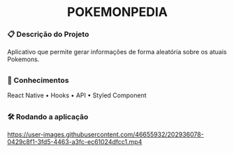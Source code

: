 <h1 align="center"> POKEMONPEDIA </h1>

### 📋 Descrição do Projeto
<p>Aplicativo que permite gerar informações de forma aleatória sobre os atuais Pokemons.</p>

##
### 🧠 Conhecimentos
<p>
 <a>React Native</a> •
 <a>Hooks</a> •
 <a>API</a> • 
 <a>Styled Component</a>
</p>

##
### 🛠️ Rodando a aplicação
 https://user-images.githubusercontent.com/46655932/202936078-0429c8f1-3fd5-4463-a3fc-ec61024dfcc1.mp4
